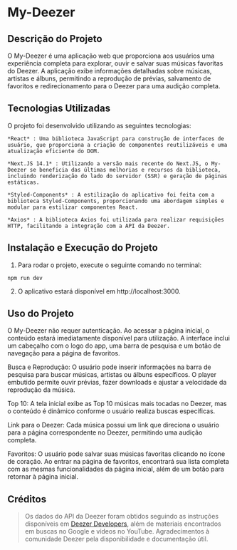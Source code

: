 # My-Deezer

## Descrição do Projeto

O My-Deezer é uma aplicação web que proporciona aos usuários uma experiência completa para explorar, ouvir e salvar suas músicas favoritas do Deezer. A aplicação exibe informações detalhadas sobre músicas, artistas e álbuns, permitindo a reprodução de prévias, salvamento de favoritos e redirecionamento para o Deezer para uma audição completa.

## Tecnologias Utilizadas

O projeto foi desenvolvido utilizando as seguintes tecnologias:

    *React* : Uma biblioteca JavaScript para construção de interfaces de usuário, que proporciona a criação de componentes reutilizáveis e uma atualização eficiente do DOM.

    *Next.JS 14.1* : Utilizando a versão mais recente do Next.JS, o My-Deezer se beneficia das últimas melhorias e recursos da biblioteca, incluindo renderização do lado do servidor (SSR) e geração de páginas estáticas.

    *Styled-Components* : A estilização do aplicativo foi feita com a biblioteca Styled-Components, proporcionando uma abordagem simples e modular para estilizar componentes React.

    *Axios* : A biblioteca Axios foi utilizada para realizar requisições HTTP, facilitando a integração com a API da Deezer.

## Instalação e Execução do Projeto

1. Para rodar o projeto, execute o seguinte comando no terminal:

`npm run dev`

2. O aplicativo estará disponível em http://localhost:3000.
   
## Uso do Projeto

O My-Deezer não requer autenticação. Ao acessar a página inicial, o conteúdo estará imediatamente disponível para utilização. A interface inclui um cabeçalho com o logo do app, uma barra de pesquisa e um botão de navegação para a página de favoritos.

Busca e Reprodução: O usuário pode inserir informações na barra de pesquisa para buscar músicas, artistas ou álbuns específicos. O player embutido permite ouvir prévias, fazer downloads e ajustar a velocidade da reprodução da música.

Top 10: A tela inicial exibe as Top 10 músicas mais tocadas no Deezer, mas o conteúdo é dinâmico conforme o usuário realiza buscas específicas.

Link para o Deezer: Cada música possui um link que direciona o usuário para a página correspondente no Deezer, permitindo uma audição completa.

Favoritos: O usuário pode salvar suas músicas favoritas clicando no ícone de coração. Ao entrar na página de favoritos, encontrará sua lista completa com as mesmas funcionalidades da página inicial, além de um botão para retornar à página inicial.

##  Créditos

> Os dados do API da Deezer foram obtidos seguindo as instruções disponíveis em [Deezer Developers](https://developers.deezer.com/), além de materiais encontrados em buscas no Google e vídeos no YouTube.
> Agradecimentos à comunidade Deezer pela disponibilidade e documentação útil.
